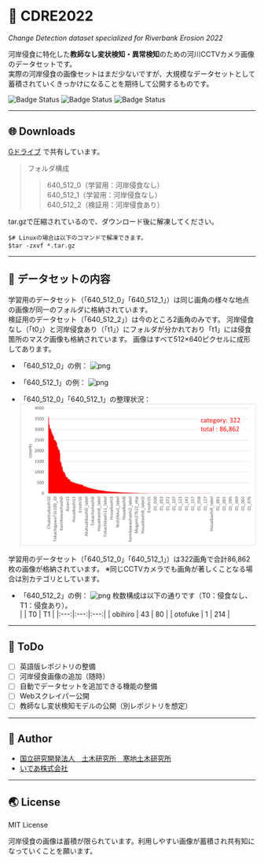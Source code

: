 # 🚀 CDRE2022
_Change Detection dataset specialized for Riverbank Erosion 2022_  

河岸侵食に特化した**教師なし変状検知・異常検知**のための河川CCTVカメラ画像のデータセットです。  
実際の河岸侵食の画像セットはまだ少ないですが、大規模なデータセットとして蓄積されていくきっかけになることを期待して公開するものです。  

![Badge Status](https://img.shields.io/github/license/coldriv/CDRE2022)
![Badge Status](https://img.shields.io/github/issues/coldriv/CDRE2022)
![Badge Status](https://img.shields.io/github/stars/coldriv/CDRE2022)

***
## 🌐 Downloads
[Gドライブ](https://drive.google.com/drive/folders/19umRFXrMD4XkN_EzdHu3Vn1FoGj8bLk8?usp=sharing)
で共有しています。

> フォルダ構成 
>> 640_512_0（学習用：河岸侵食なし）  
>> 640_512_1（学習用：河岸侵食なし）  
>> 640_512_2（検証用：河岸侵食あり）  

tar.gzで圧縮されているので、ダウンロード後に解凍してください。

    $# Linuxの場合は以下のコマンドで解凍できます。
    $tar -zxvf *.tar.gz


***
## 👀 データセットの内容
学習用のデータセット（「640_512_0」「640_512_1」）は同じ画角の様々な地点の画像が同一のフォルダに格納されています。  
検証用のデータセット（「640_512_2」）は今のところ2画角のみです。
河岸侵食なし（「t0」）と河岸侵食あり（「t1」）にフォルダが分かれており「t1」には侵食箇所のマスク画像も格納されています。
画像はすべて512×640ピクセルに成形してあります。  

- 「640_512_0」の例：
![png](https://github.com/coldriv/CDRE2022/blob/main/img/sample_640_512_0.png)

- 「640_512_1」の例：
![png](https://github.com/coldriv/CDRE2022/blob/main/img/sample_640_512_1.png)

- 「640_512_0」「640_512_1」の整理状況：
![png](https://github.com/coldriv/CDRE2022/blob/main/img/count.png)

学習用のデータセット（「640_512_0」「640_512_1」）は322画角で合計86,862枚の画像が格納されています。
※同じCCTVカメラでも画角が著しくことなる場合は別カテゴリとしています。

- 「640_512_2」の例：
![png](https://github.com/coldriv/CDRE2022/blob/main/img/sample_640_512_2.png)
枚数構成は以下の通りです（T0：侵食なし、T1：侵食あり）。  
  |  | T0 | T1 |
  |:---:|:---:|:---:|
  | obihiro | 43 | 80 |
  | otofuke | 1 | 214 |

***
## 🔨 ToDo
- [ ] 英語版レポジトリの整備  
- [ ] 河岸侵食画像の追加（随時） 
- [ ] 自動でデータセットを追加できる機能の整備   
- [ ] Webスクレイパー公開  
- [ ] 教師なし変状検知モデルの公開（別レポジトリを想定）  

***
## 💬 Author
- [国立研究開発法人　土木研究所　寒地土木研究所](https://www.ceri.go.jp/)
- [いであ株式会社](https://ideacon.jp/)

***
## 🌏 License
MIT License

河岸侵食の画像は蓄積が限られています。利用しやすい画像が蓄積され共有知になっていくことを願います。
